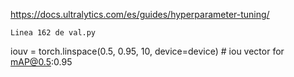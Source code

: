 https://docs.ultralytics.com/es/guides/hyperparameter-tuning/

`Linea 162 de val.py`

iouv = torch.linspace(0.5, 0.95, 10, device=device) # iou vector for mAP@0.5:0.95